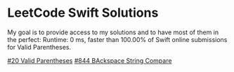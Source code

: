# LeetCode Swift Solutions

My goal is to provide access to my solutions and to have most of them in the perfect:
Runtime: 0 ms, faster than 100.00% of Swift online submissions for Valid Parentheses.

[#20 Valid Parentheses](https://leetcode.com/problems/valid-parentheses/)
[#844 BAckspace String Compare](https://leetcode.com/problems/backspace-string-compare/)
